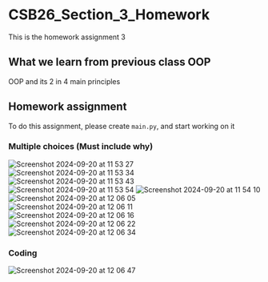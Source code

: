 # CSB26_Section_3_Homework
This is the homework assignment 3 

## What we learn from previous class OOP
OOP and its 2 in 4 main principles <br/>

## Homework assignment
To do this assignment, please create `main.py`, and start working on it

### Multiple choices (Must include why)
![Screenshot 2024-09-20 at 11 53 27](https://github.com/user-attachments/assets/95ba2da1-cdf5-400b-b907-c873345ea3c8)
![Screenshot 2024-09-20 at 11 53 34](https://github.com/user-attachments/assets/6e95131e-00f5-47c4-bc04-f3e0b4542908)
![Screenshot 2024-09-20 at 11 53 43](https://github.com/user-attachments/assets/7ecdc20e-9dd8-4cd0-8bb4-667432aabb0f)
![Screenshot 2024-09-20 at 11 53 54](https://github.com/user-attachments/assets/b1b7549b-9d74-42e9-bfc1-ee2ab24b1e07)
![Screenshot 2024-09-20 at 11 54 10](https://github.com/user-attachments/assets/d88daf2b-0f04-4390-ad1f-1e26025d3493)
![Screenshot 2024-09-20 at 12 06 05](https://github.com/user-attachments/assets/b8dc3bb8-9d4b-40c9-9325-03cc096b4253)
![Screenshot 2024-09-20 at 12 06 11](https://github.com/user-attachments/assets/4dc4de6b-c390-4ae2-86c3-502616236985)
![Screenshot 2024-09-20 at 12 06 16](https://github.com/user-attachments/assets/d41dec85-6d91-41af-8981-5fe04271240e)
![Screenshot 2024-09-20 at 12 06 22](https://github.com/user-attachments/assets/0e205586-13d0-452e-ae6a-4c733460a280)
![Screenshot 2024-09-20 at 12 06 34](https://github.com/user-attachments/assets/784a4c11-80a8-4154-8e37-37fabb0d7768)

### Coding
![Screenshot 2024-09-20 at 12 06 47](https://github.com/user-attachments/assets/5503a8a4-589e-4e0e-b20c-b86639f17964)
